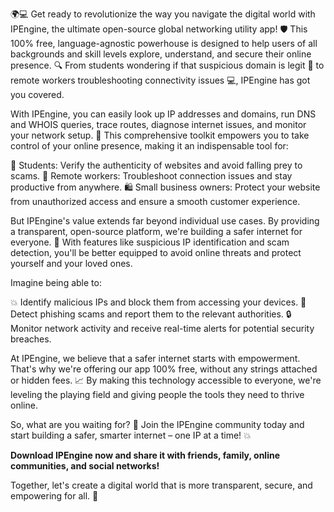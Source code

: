 🌍💻 Get ready to revolutionize the way you navigate the digital world with IPEngine, the ultimate open-source global networking utility app! 🛡️ This 100% free, language-agnostic powerhouse is designed to help users of all backgrounds and skill levels explore, understand, and secure their online presence. 🔍 From students wondering if that suspicious domain is legit 👀 to remote workers troubleshooting connectivity issues 💻, IPEngine has got you covered.

With IPEngine, you can easily look up IP addresses and domains, run DNS and WHOIS queries, trace routes, diagnose internet issues, and monitor your network setup. 📡 This comprehensive toolkit empowers you to take control of your online presence, making it an indispensable tool for:

💪 Students: Verify the authenticity of websites and avoid falling prey to scams.
🏢 Remote workers: Troubleshoot connection issues and stay productive from anywhere.
🛍️ Small business owners: Protect your website from unauthorized access and ensure a smooth customer experience.

But IPEngine's value extends far beyond individual use cases. By providing a transparent, open-source platform, we're building a safer internet for everyone. 🚀 With features like suspicious IP identification and scam detection, you'll be better equipped to avoid online threats and protect yourself and your loved ones.

Imagine being able to:

💥 Identify malicious IPs and block them from accessing your devices.
💪 Detect phishing scams and report them to the relevant authorities.
🔒 Monitor network activity and receive real-time alerts for potential security breaches.

At IPEngine, we believe that a safer internet starts with empowerment. That's why we're offering our app 100% free, without any strings attached or hidden fees. 📈 By making this technology accessible to everyone, we're leveling the playing field and giving people the tools they need to thrive online.

So, what are you waiting for? 🚀 Join the IPEngine community today and start building a safer, smarter internet – one IP at a time! 💥

**Download IPEngine now and share it with friends, family, online communities, and social networks!**

Together, let's create a digital world that is more transparent, secure, and empowering for all. 🌟